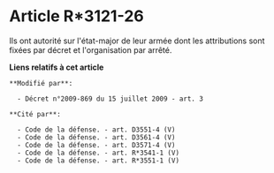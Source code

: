 # Article R*3121-26

Ils ont autorité sur l'état-major de leur armée dont les attributions sont fixées par décret et l'organisation par arrêté.

**Liens relatifs à cet article**

	**Modifié par**:

	  - Décret n°2009-869 du 15 juillet 2009 - art. 3

	**Cité par**:

	  - Code de la défense. - art. D3551-4 (V)
	  - Code de la défense. - art. D3561-4 (V)
	  - Code de la défense. - art. D3571-4 (V)
	  - Code de la défense. - art. R*3541-1 (V)
	  - Code de la défense. - art. R*3551-1 (V)
